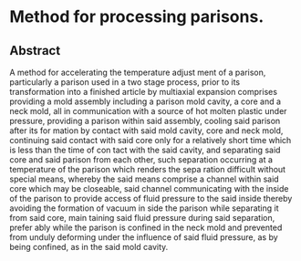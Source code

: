 # Method for processing parisons.

## Abstract
A method for accelerating the temperature adjust ment of a parison, particularly a parison used in a two stage process, prior to its transformation into a finished article by multiaxial expansion comprises providing a mold assembly including a parison mold cavity, a core and a neck mold, all in communication with a source of hot molten plastic under pressure, providing a parison within said assembly, cooling said parison after its for mation by contact with said mold cavity, core and neck mold, continuing said contact with said core only for a relatively short time which is less than the time of con tact with the said cavity, and separating said core and said parison from each other, such separation occurring at a temperature of the parison which renders the sepa ration difficult without special means, whereby the said means comprise a channel within said core which may be closeable, said channel communicating with the inside of the parison to provide access of fluid pressure to the said inside thereby avoiding the formation of vacuum in side the parison while separating it from said core, main taining said fluid pressure during said separation, prefer ably while the parison is confined in the neck mold and prevented from unduly deforming under the influence of said fluid pressure, as by being confined, as in the said mold cavity.